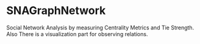 # SNAGraphNetwork
Social Network Analysis by measuring Centrality Metrics and Tie Strength. Also There is a visualization part for observing relations.

